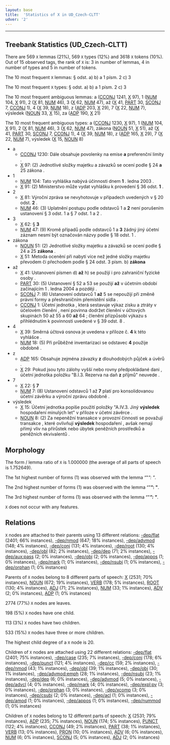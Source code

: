 ```yaml
---
layout: base
title:  'Statistics of X in UD_Czech-CLTT'
udver: '2'
---
```




--------------------------------------------------------------------------------

## Treebank Statistics (UD_Czech-CLTT)

There are 569 `X` lemmas (21%), 569 `X` types (12%) and 3618 `X` tokens (10%).
Out of 15 observed tags, the rank of `X` is: 3 in number of lemmas, 4 in number of types and 5 in number of tokens.

The 10 most frequent `X` lemmas: § odst. a) b) a 1 písm. 2 c) 3

The 10 most frequent `X` types:  § odst. a) b) a 1 písm. 2 c) 3

The 10 most frequent ambiguous lemmas: a ([CCONJ]() 1241, [X]() 97), 1 ([NUM]() 104, [X]() 91), 2 ([X]() 81, [NUM]() 46), 3 ([X]() 62, [NUM]() 47), až ([X]() 41, [PART]() 30, [SCONJ]() 7, [CCONJ]() 1), 4 ([X]() 39, [NUM]() 18), z ([ADP]() 203, [X]() 29), 7 ([X]() 22, [NUM]() 7), výsledek ([NOUN]() 33, [X]() 15), za ([ADP]() 190, [X]() 21)

The 10 most frequent ambiguous types:  a ([CCONJ]() 1230, [X]() 97), 1 ([NUM]() 104, [X]() 91), 2 ([X]() 81, [NUM]() 46), 3 ([X]() 62, [NUM]() 47), zákona ([NOUN]() 51, [X]() 51), až ([X]() 41, [PART]() 30, [SCONJ]() 7, [CCONJ]() 1), 4 ([X]() 39, [NUM]() 18), z ([ADP]() 165, [X]() 29), 7 ([X]() 22, [NUM]() 7), výsledek ([X]() 15, [NOUN]() 8)


* a
  * [CCONJ]() 1230: Dále obsahuje povolenky na emise <b>a</b> preferenční limity .
  * [X]() 97: (2) Jednotlivé složky majetku a závazků se ocení podle § 24 <b>a</b> 25 zákona .
* 1
  * [NUM]() 104: Tato vyhláška nabývá účinnosti dnem <b>1</b> . ledna 2003 .
  * [X]() 91: (2) Ministerstvo může vydat vyhlášku k provedení § 36 odst. <b>1</b> .
* 2
  * [X]() 81: Výroční zpráva se nevyhotovuje v případech uvedených v § 20 odst. <b>2</b> .
  * [NUM]() 46: (3) Uplatnění postupu podle odstavců 1 a <b>2</b> není porušením ustanovení § 3 odst. 1 a § 7 odst. 1 a 2 .
* 3
  * [X]() 62: § <b>3</b>
  * [NUM]() 47: (9) Kromě případů podle odstavců 1 a <b>3</b> žádný jiný účetní záznam nesmí být označován názvy podle § 18 odst. 1 .
* zákona
  * [NOUN]() 51: (2) Jednotlivé složky majetku a závazků se ocení podle § 24 a 25 <b>zákona</b> .
  * [X]() 51: Metoda ocenění při nabytí více než jedné složky majetku převodem či přechodem podle § 24 odst. 3 písm. b) <b>zákona</b>
* až
  * [X]() 41: Ustanovení písmen d) <b>až</b> h) se použijí i pro zahraniční fyzické osoby .
  * [PART]() 30: (5) Ustanovení § 52 a 53 se použijí <b>až</b> v účetním období začínajícím 1 . ledna 2004 a později .
  * [SCONJ]() 7: (6) Ustanovení odstavců 1 <b>až</b> 5 se nepoužijí při změně právní formy a přeshraničním přemístění sídla .
  * [CCONJ]() 1: Účetní jednotka , která sestavuje výkaz zisku a ztráty v účelovém členění , není povinna dodržet členění v účtových skupinách 50 až 55 a 60 <b>až</b> 64 ; členění přizpůsobí výkazu s přihlédnutím k povinnosti uvedené v § 39 odst. 8 .
* 4
  * [X]() 39: Směrná účtová osnova je uvedena v příloze č. <b>4</b> k této vyhlášce .
  * [NUM]() 18: (5) Při průběžné inventarizaci se odstavec <b>4</b> použije obdobně .
* z
  * [ADP]() 165: Obsahuje zejména závazky <b>z</b> dlouhodobých půjček a úvěrů .
  * [X]() 29: Pokud jsou tyto zálohy vyšší nebo rovny předpokládané dani , účetní jednotka položku "B.I.3. Rezerva na daň <b>z</b> příjmů" neuvede .
* 7
  * [X]() 22: § <b>7</b>
  * [NUM]() 7: (8) Ustanovení odstavců 1 až <b>7</b> platí pro konsolidovanou účetní závěrku a výroční zprávu obdobně .
* výsledek
  * [X]() 15: Účetní jednotka popíše použití položky "A.IV.3. Jiný <b>výsledek</b> hospodaření minulých let" v příloze v účetní závěrce .
  * [NOUN]() 8: (2) Za nepeněžní transakce v provozní činnosti se považují transakce , které ovlivňují <b>výsledek</b> hospodaření , avšak nemají přímý vliv na přírůstek nebo úbytek peněžních prostředků a peněžních ekvivalentů .

## Morphology

The form / lemma ratio of `X` is 1.000000 (the average of all parts of speech is 1.752649).

The 1st highest number of forms (1) was observed with the lemma “"*”: "*.

The 2nd highest number of forms (1) was observed with the lemma “"**”: "**.

The 3rd highest number of forms (1) was observed with the lemma “"***”: "***.

`X` does not occur with any features.


## Relations

`X` nodes are attached to their parents using 13 different relations: [-dep/flat]() (2401; 66% instances), [-dep/nmod]() (647; 18% instances), [-dep/advmod]() (148; 4% instances), [-dep/conj]() (131; 4% instances), [-dep/root]() (130; 4% instances), [-dep/obl]() (82; 2% instances), [-dep/dep]() (71; 2% instances), [-dep/aux:pass]() (2; 0% instances), [-dep/obj]() (2; 0% instances), [-dep/appos]() (1; 0% instances), [-dep/mark]() (1; 0% instances), [-dep/nsubj]() (1; 0% instances), [-dep/orphan]() (1; 0% instances)

Parents of `X` nodes belong to 8 different parts of speech: [X]() (2531; 70% instances), [NOUN]() (672; 19% instances), [VERB]() (178; 5% instances), [ROOT]() (130; 4% instances), [ADJ]() (71; 2% instances), [NUM]() (33; 1% instances), [ADV]() (2; 0% instances), [ADP]() (1; 0% instances)

2774 (77%) `X` nodes are leaves.

198 (5%) `X` nodes have one child.

113 (3%) `X` nodes have two children.

533 (15%) `X` nodes have three or more children.

The highest child degree of a `X` node is 20.

Children of `X` nodes are attached using 22 different relations: [-dep/flat]() (2401; 75% instances), [-dep/case]() (235; 7% instances), [-dep/conj]() (178; 6% instances), [-dep/punct]() (121; 4% instances), [-dep/cc]() (59; 2% instances), [-dep/nmod]() (43; 1% instances), [-dep/obl]() (39; 1% instances), [-dep/obj]() (30; 1% instances), [-dep/advmod:emph]() (28; 1% instances), [-dep/nsubj]() (23; 1% instances), [-dep/dep]() (6; 0% instances), [-dep/advmod]() (5; 0% instances), [-dep/advcl]() (4; 0% instances), [-dep/mark]() (4; 0% instances), [-dep/expl:pv]() (3; 0% instances), [-dep/orphan]() (3; 0% instances), [-dep/xcomp]() (3; 0% instances), [-dep/csubj]() (2; 0% instances), [-dep/acl]() (1; 0% instances), [-dep/amod]() (1; 0% instances), [-dep/appos]() (1; 0% instances), [-dep/nummod]() (1; 0% instances)

Children of `X` nodes belong to 12 different parts of speech: [X]() (2531; 79% instances), [ADP]() (235; 7% instances), [NOUN]() (174; 5% instances), [PUNCT]() (122; 4% instances), [CCONJ]() (49; 2% instances), [PART]() (38; 1% instances), [VERB]() (13; 0% instances), [PRON]() (10; 0% instances), [ADV]() (6; 0% instances), [NUM]() (6; 0% instances), [SCONJ]() (5; 0% instances), [ADJ]() (2; 0% instances)

